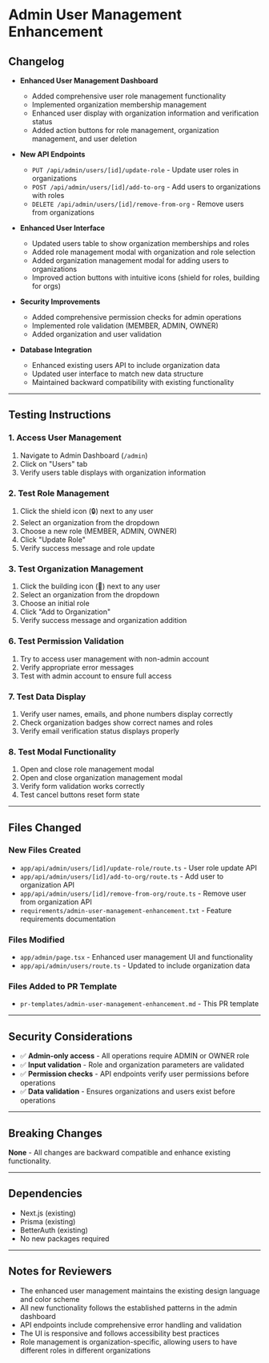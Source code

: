 # Admin User Management Enhancement

## Changelog

- **Enhanced User Management Dashboard**
  - Added comprehensive user role management functionality
  - Implemented organization membership management
  - Enhanced user display with organization information and verification status
  - Added action buttons for role management, organization management, and user deletion

- **New API Endpoints**
  - `PUT /api/admin/users/[id]/update-role` - Update user roles in organizations
  - `POST /api/admin/users/[id]/add-to-org` - Add users to organizations with roles
  - `DELETE /api/admin/users/[id]/remove-from-org` - Remove users from organizations

- **Enhanced User Interface**
  - Updated users table to show organization memberships and roles
  - Added role management modal with organization and role selection
  - Added organization management modal for adding users to organizations
  - Improved action buttons with intuitive icons (shield for roles, building for orgs)

- **Security Improvements**
  - Added comprehensive permission checks for admin operations
  - Implemented role validation (MEMBER, ADMIN, OWNER)
  - Added organization and user validation

- **Database Integration**
  - Enhanced existing users API to include organization data
  - Updated user interface to match new data structure
  - Maintained backward compatibility with existing functionality

---

## Testing Instructions

### 1. **Access User Management**
1. Navigate to Admin Dashboard (`/admin`)
2. Click on "Users" tab
3. Verify users table displays with organization information

### 2. **Test Role Management**
1. Click the shield icon (🔒) next to any user
2. Select an organization from the dropdown
3. Choose a new role (MEMBER, ADMIN, OWNER)
4. Click "Update Role"
5. Verify success message and role update

### 3. **Test Organization Management**
1. Click the building icon (🏢) next to any user
2. Select an organization from the dropdown
3. Choose an initial role
4. Click "Add to Organization"
5. Verify success message and organization addition

### 6. **Test Permission Validation**
1. Try to access user management with non-admin account
2. Verify appropriate error messages
3. Test with admin account to ensure full access

### 7. **Test Data Display**
1. Verify user names, emails, and phone numbers display correctly
2. Check organization badges show correct names and roles
3. Verify email verification status displays properly

### 8. **Test Modal Functionality**
1. Open and close role management modal
2. Open and close organization management modal
3. Verify form validation works correctly
4. Test cancel buttons reset form state

---

## Files Changed

### **New Files Created**
- `app/api/admin/users/[id]/update-role/route.ts` - User role update API
- `app/api/admin/users/[id]/add-to-org/route.ts` - Add user to organization API
- `app/api/admin/users/[id]/remove-from-org/route.ts` - Remove user from organization API
- `requirements/admin-user-management-enhancement.txt` - Feature requirements documentation

### **Files Modified**
- `app/admin/page.tsx` - Enhanced user management UI and functionality
- `app/api/admin/users/route.ts` - Updated to include organization data

### **Files Added to PR Template**
- `pr-templates/admin-user-management-enhancement.md` - This PR template

---

## Security Considerations

- ✅ **Admin-only access** - All operations require ADMIN or OWNER role
- ✅ **Input validation** - Role and organization parameters are validated
- ✅ **Permission checks** - API endpoints verify user permissions before operations
- ✅ **Data validation** - Ensures organizations and users exist before operations

---

## Breaking Changes

**None** - All changes are backward compatible and enhance existing functionality.

---

## Dependencies

- Next.js (existing)
- Prisma (existing)
- BetterAuth (existing)
- No new packages required

---

## Notes for Reviewers

- The enhanced user management maintains the existing design language and color scheme
- All new functionality follows the established patterns in the admin dashboard
- API endpoints include comprehensive error handling and validation
- The UI is responsive and follows accessibility best practices
- Role management is organization-specific, allowing users to have different roles in different organizations




